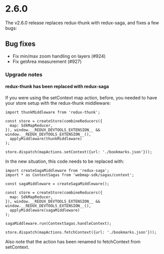# 2.6.0

The v2.6.0 release replaces redux-thunk with redux-saga, and fixes a few bugs:

## Bug fixes

 * Fix min/max zoom handling on layers (#924)
 * Fix getArea measurement (#927)

### Upgrade notes

#### redux-thunk has been replaced with redux-saga
If you were using the setContext map action, before, you needed to have your store setup with the redux-thunk middleware:

```
import thunkMiddleware from 'redux-thunk';

const store = createStore(combineReducers({
  map: SdkMapReducer,
}), window.__REDUX_DEVTOOLS_EXTENSION__ && window.__REDUX_DEVTOOLS_EXTENSION__(),
  applyMiddleware(thunkMiddleware)
);

store.dispatch(mapActions.setContext({url: './bookmarks.json'}));
```

In the new situation, this code needs to be replaced with:

```
import createSagaMiddleware from 'redux-saga';
import * as ContextSagas from 'webmap-sdk/sagas/context';

const sagaMiddleware = createSagaMiddleware();

const store = createStore(combineReducers({
  map: SdkMapReducer,
}), window.__REDUX_DEVTOOLS_EXTENSION__ && window.__REDUX_DEVTOOLS_EXTENSION__(),
  applyMiddleware(sagaMiddleware)
);

sagaMiddleware.run(ContextSagas.handleContext);

store.dispatch(mapActions.fetchContext({url: './bookmarks.json'}));
```

Also note that the action has been renamed to fetchContext from setContext.
